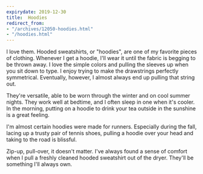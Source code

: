 ```yaml
---
expirydate: 2019-12-30
title:  Hoodies
redirect_from:
- "/archives/12050-hoodies.html"
- "/hoodies.html"
---
```



I love them. Hooded sweatshirts, or "hoodies", are one of my favorite pieces of clothing. Whenever I get a hoodie, I'll wear it until the fabric is begging to be thrown away. I love the simple colors and pulling the sleeves up when you sit down to type. I enjoy trying to make the drawstrings perfectly symmetrical. Eventually, however, I almost always end up pulling that string out.

They're versatile, able to be worn through the winter and on cool summer nights. They work well at bedtime, and I often sleep in one when it's cooler. In the morning, putting on a hoodie to drink your tea outside in the sunshine is a great feeling.

I'm almost certain hoodies were made for runners. Especially during the fall, lacing up a trusty pair of tennis shoes, pulling a hoodie over your head and taking to the road is blissful.

Zip-up, pull-over, it doesn't matter. I've always found a sense of comfort when I pull a freshly cleaned hooded sweatshirt out of the dryer. They'll be something I'll always own.
